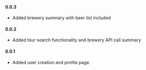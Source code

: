 
#### 0.0.3

* Added brewery summary with beer list included

#### 0.0.2

*  Added tour search functionality and brewery API call summary

#### 0.0.1
* Added user creation and profile page.
